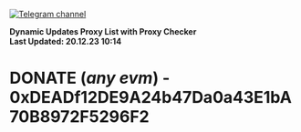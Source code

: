 [![Telegram channel](https://img.shields.io/endpoint?url=https://runkit.io/damiankrawczyk/telegram-badge/branches/master?url=https://t.me/n4z4v0d)](https://t.me/n4z4v0d) 

**Dynamic Updates Proxy List with Proxy Checker**  
**Last Updated: 20.12.23 10:14**

# DONATE (_any evm_) - 0xDEADf12DE9A24b47Da0a43E1bA70B8972F5296F2
